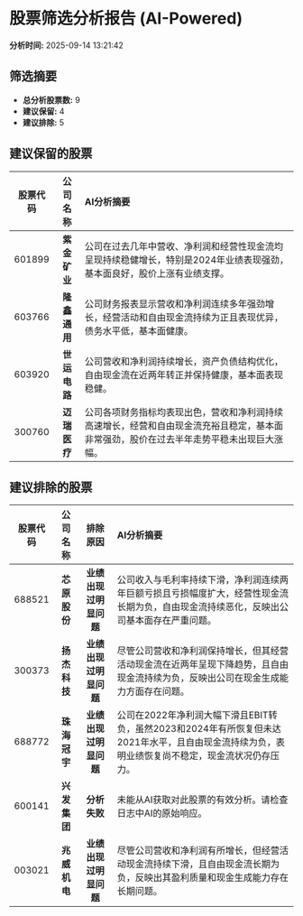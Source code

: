 # 股票筛选分析报告 (AI-Powered)

**分析时间:** 2025-09-14 13:21:42

## 筛选摘要

- **总分析股票数:** 9
- **建议保留:** 4
- **建议排除:** 5

## 建议保留的股票

| 股票代码 | 公司名称 | AI分析摘要 |
|:---:|:---:|:---|
| 601899 | **紫金矿业** | 公司在过去几年中营收、净利润和经营性现金流均呈现持续稳健增长，特别是2024年业绩表现强劲，基本面良好，股价上涨有业绩支撑。 |
| 603766 | **隆鑫通用** | 公司财务报表显示营收和净利润连续多年强劲增长，经营活动和自由现金流持续为正且表现优异，债务水平低，基本面健康。 |
| 603920 | **世运电路** | 公司营收和净利润持续增长，资产负债结构优化，自由现金流在近两年转正并保持健康，基本面表现稳健。 |
| 300760 | **迈瑞医疗** | 公司各项财务指标均表现出色，营收和净利润持续高速增长，经营和自由现金流充裕且稳定，基本面非常强劲，股价在过去半年走势平稳未出现巨大涨幅。 |

## 建议排除的股票

| 股票代码 | 公司名称 | 排除原因 | AI分析摘要 |
|:---:|:---:|:---:|:---|
| 688521 | **芯原股份** | **业绩出现过明显问题** | 公司收入与毛利率持续下滑，净利润连续两年巨额亏损且亏损幅度扩大，经营性现金流长期为负，自由现金流持续恶化，反映出公司基本面存在严重问题。 |
| 300373 | **扬杰科技** | **业绩出现过明显问题** | 尽管公司营收和净利润保持增长，但其经营活动现金流在近两年呈现下降趋势，且自由现金流持续为负，反映出公司在现金生成能力方面存在问题。 |
| 688772 | **珠海冠宇** | **业绩出现过明显问题** | 公司在2022年净利润大幅下滑且EBIT转负，虽然2023和2024年有所恢复但未达2021年水平，且自由现金流持续为负，表明业绩恢复尚不稳定，现金流状况仍存压力。 |
| 600141 | **兴发集团** | **分析失败** | 未能从AI获取对此股票的有效分析。请检查日志中AI的原始响应。 |
| 003021 | **兆威机电** | **业绩出现过明显问题** | 尽管公司营收和净利润有所增长，但经营活动现金流持续下滑，且自由现金流长期为负，反映出其盈利质量和现金生成能力存在长期问题。 |
